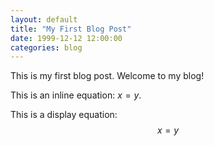 ```yaml
---
layout: default
title: "My First Blog Post"
date: 1999-12-12 12:00:00
categories: blog
---
```


This is my first blog post. Welcome to my blog!  

This is an inline equation: $x = y$.

This is a display equation:
$$
x = y
$$
